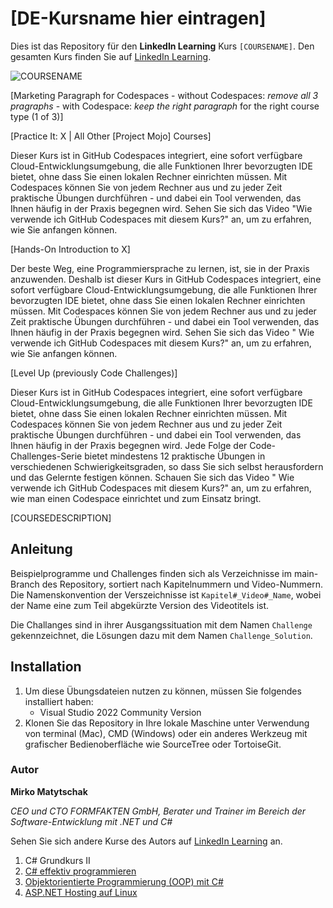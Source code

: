 # [DE-Kursname hier eintragen]

Dies ist das Repository für den **LinkedIn Learning** Kurs `[COURSENAME]`. Den gesamten Kurs finden Sie auf [LinkedIn Learning][lil-course-url].

![COURSENAME][lil-thumbnail-url] 

[Marketing Paragraph for Codespaces - without Codespaces: _remove all 3 pragraphs_ - with Codespace: _keep the right paragraph_ for the right course type (1 of 3)]

[Practice It: X | All Other [Project Mojo] Courses]

Dieser Kurs ist in GitHub Codespaces integriert, eine sofort verfügbare Cloud-Entwicklungsumgebung, die alle Funktionen Ihrer bevorzugten IDE bietet, ohne dass Sie einen lokalen Rechner einrichten müssen. Mit Codespaces können Sie von jedem Rechner aus und zu jeder Zeit praktische Übungen durchführen - und dabei ein Tool verwenden, das Ihnen häufig in der Praxis begegnen wird. Sehen Sie sich das Video "Wie verwende ich GitHub Codespaces mit diesem Kurs?" an, um zu erfahren, wie Sie anfangen können.  

[Hands-On Introduction to X]

Der beste Weg, eine Programmiersprache zu lernen, ist, sie in der Praxis anzuwenden. Deshalb ist dieser Kurs in GitHub Codespaces integriert, eine sofort verfügbare Cloud-Entwicklungsumgebung, die alle Funktionen Ihrer bevorzugten IDE bietet, ohne dass Sie einen lokalen Rechner einrichten müssen. Mit Codespaces können Sie von jedem Rechner aus und zu jeder Zeit praktische Übungen durchführen - und dabei ein Tool verwenden, das Ihnen häufig in der Praxis begegnen wird. Sehen Sie sich das Video " Wie verwende ich GitHub Codespaces mit diesem Kurs?" an, um zu erfahren, wie Sie anfangen können.  

[Level Up (previously Code Challenges)] 

Dieser Kurs ist in GitHub Codespaces integriert, eine sofort verfügbare Cloud-Entwicklungsumgebung, die alle Funktionen Ihrer bevorzugten IDE bietet, ohne dass Sie einen lokalen Rechner einrichten müssen. Mit Codespaces können Sie von jedem Rechner aus und zu jeder Zeit praktische Übungen durchführen - und dabei ein Tool verwenden, das Ihnen häufig in der Praxis begegnen wird. 
Jede Folge der Code-Challenges-Serie bietet mindestens 12 praktische Übungen in verschiedenen Schwierigkeitsgraden, so dass Sie sich selbst herausfordern und das Gelernte festigen können. Schauen Sie sich das Video " Wie verwende ich GitHub Codespaces mit diesem Kurs?" an, um zu erfahren, wie man einen Codespace einrichtet und zum Einsatz bringt. 

[COURSEDESCRIPTION]

## Anleitung

Beispielprogramme und Challenges finden sich als Verzeichnisse im main-Branch des Repository, sortiert nach Kapitelnummern und Video-Nummern. Die Namenskonvention der Verszeichnisse ist `Kapitel#_Video#_Name`, wobei der Name eine zum Teil abgekürzte Version des Videotitels ist.

Die Challanges sind in ihrer Ausgangssituation mit dem Namen `Challenge` gekennzeichnet, die Lösungen dazu mit dem Namen `Challenge_Solution`.

## Installation

1. Um diese Übungsdateien nutzen zu können, müssen Sie folgendes installiert haben:
   - Visual Studio 2022 Community Version
2. Klonen Sie das Repository in Ihre lokale Maschine unter Verwendung von terminal (Mac), CMD (Windows) oder ein anderes Werkzeug mit grafischer Bedienoberfläche wie SourceTree oder TortoiseGit.

### Autor

**Mirko Matytschak**

_CEO und CTO FORMFAKTEN GmbH, Berater und Trainer im Bereich der Software-Entwicklung mit .NET und C#_

Sehen Sie sich andere Kurse des Autors auf [LinkedIn Learning](https://www.linkedin.com/learning/instructors/mirko-matytschak) an.

1. C# Grundkurs II
1. [C# effektiv programmieren](https://www.linkedin.com/learning/c-sharp-effektiv-programmieren-in-den-versionen-6-bis-11/lernen-sie-die-wichtigsten-eigenschaften-die-seit-der-version-5-der-programmiersprache-c-sharp-dazugekommen-si)
1. [Objektorientierte Programmierung (OOP) mit C#](https://www.linkedin.com/learning/objektorientierte-programmierung-oop-mit-c-sharp)
1. [ASP.NET Hosting auf Linux](https://www.linkedin.com/learning/asp-dot-net-hosting-auf-linux)

[lil-course-url]: https://www.linkedin.com
[lil-thumbnail-url]: https://media.licdn.com/dms/image/v2/D4E0DAQG0eDHsyOSqTA/learning-public-crop_675_1200/B4EZVdqqdwHUAY-/0/1741033220778?e=2147483647&v=beta&t=FxUDo6FA8W8CiFROwqfZKL_mzQhYx9loYLfjN-LNjgA

[1]: # (End of DE-Instruction ###############################################################################################)
	
